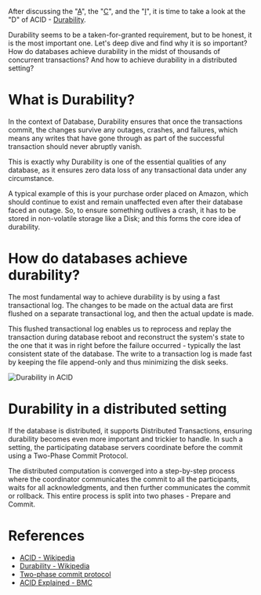 After discussing the "[A](https://arpitbhayani.me/blogs/atomicity)", the "[C](https://arpitbhayani.me/blogs/consistency)", and the "[I](https://arpitbhayani.me/blogs/isolation)", it is time to take a look at the "D" of ACID - [Durability](https://en.wikipedia.org/wiki/Durability_(database_systems)).

Durability seems to be a taken-for-granted requirement, but to be honest, it is the most important one. Let's deep dive and find why it is so important? How do databases achieve durability in the midst of thousands of concurrent transactions? And how to achieve durability in a distributed setting?

# What is Durability?

In the context of Database, Durability ensures that once the transactions commit, the changes survive any outages, crashes, and failures, which means any writes that have gone through as part of the successful transaction should never abruptly vanish.

This is exactly why Durability is one of the essential qualities of any database, as it ensures zero data loss of any transactional data under any circumstance.

A typical example of this is your purchase order placed on Amazon, which should continue to exist and remain unaffected even after their database faced an outage. So, to ensure something outlives a crash, it has to be stored in non-volatile storage like a Disk; and this forms the core idea of durability.

# How do databases achieve durability?

The most fundamental way to achieve durability is by using a fast transactional log. The changes to be made on the actual data are first flushed on a separate transactional log, and then the actual update is made.

This flushed transactional log enables us to reprocess and replay the transaction during database reboot and reconstruct the system's state to the one that it was in right before the failure occurred - typically the last consistent state of the database. The write to a transaction log is made fast by keeping the file append-only and thus minimizing the disk seeks.

![Durability in ACID](https://user-images.githubusercontent.com/4745789/126114187-0febc1ad-e35f-4d49-991c-8a5d8a0d9221.png)

# Durability in a distributed setting

If the database is distributed, it supports Distributed Transactions, ensuring durability becomes even more important and trickier to handle. In such a setting, the participating database servers coordinate before the commit using a Two-Phase Commit Protocol.

The distributed computation is converged into a step-by-step process where the coordinator communicates the commit to all the participants, waits for all acknowledgments, and then further communicates the commit or rollback. This entire process is split into two phases - Prepare and Commit.

# References
 - [ACID - Wikipedia](https://en.wikipedia.org/wiki/ACID)
 - [Durability - Wikipedia](https://en.wikipedia.org/wiki/Durability_(database_systems))
 - [Two-phase commit protocol](https://en.wikipedia.org/wiki/Two-phase_commit_protocol)
 - [ACID Explained - BMC](https://www.bmc.com/blogs/acid-atomic-consistent-isolated-durable/)
